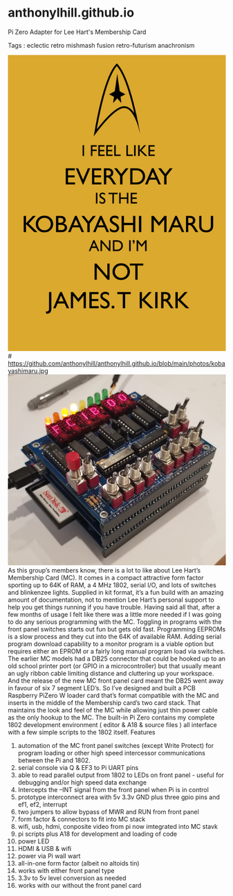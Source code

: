 # anthonylhill.github.io
 Pi Zero Adapter for Lee Hart's Membership Card

Tags : eclectic retro mishmash fusion retro-futurism anachronism

![kobayashi maru](https://github.com/anthonylhill/anthonylhill.github.io/blob/main/photos/kobayashimaru.jpg)
               #  https://github.com/anthonylhill/anthonylhill.github.io/blob/main/photos/kobayashimaru.jpg
![1802/Mini Assembled](https://github.com/dmadole/1802-Mini/blob/master/photos/1802-Mini-Assembled-Three-Cards.jpg)
As this group’s members know, there is a lot to like about Lee Hart’s Membership Card (MC). It comes in a compact attractive form factor sporting up to 64K of RAM,  a 4 MHz 1802, serial I/O,  and  lots of switches and blinkenzee lights.  Supplied in kit format, it’s a fun build with an amazing amount of documentation, not to mention Lee Hart’s personal support to help you get things running if you have trouble.
Having said all that, after a few months of usage I felt like there was a little more needed if I was going to do any serious programming with the MC.  Toggling in programs with the front panel switches starts out fun but gets old fast.  Programming EEPROMs is a slow process and they cut into the 64K of available RAM.  Adding serial program download capability to a monitor program is a viable option but requires either an EPROM or a fairly long manual program load via switches.   The earlier MC models had a DB25 connector that could be hooked up to an old school printer port (or GPIO in a microcontroller) but that usually meant an ugly ribbon cable limiting distance and cluttering up your workspace.  And the release of the new MC front panel card meant the DB25 went away in favour of six 7 segment LED’s.
So I’ve designed and built a PCB Raspberry PiZero W loader card that’s format compatible with the MC and  inserts in the middle of the Membership card’s two card stack.  That maintains the look and feel of the MC while allowing just thin power cable as the only hookup to the MC.  The built-in Pi Zero contains my complete 1802 development environment ( editor & A18 & source files ) all interface with a few simple scripts to the 1802 itself. 
Features

1.	automation of the MC front panel switches (except Write Protect) for program loading or other high speed intercessor communications between the Pi and 1802.
2.	serial console via Q & EF3 to Pi UART pins 
3.	able to read parallel output from 1802 to LEDs on front panel - useful for debugging and/or  high speed data exchange
4.	Intercepts the –INT signal from  the front panel when Pi is in control
5.	prototype interconnect area with 5v 3.3v GND plus three gpio pins and ef1, ef2, interrupt
6.	two jumpers to allow bypass of MWR and RUN from front panel
7.	form factor & connectors to fit into MC stack
8.	wifi, usb, hdmi, conposite video from pi now imtegrated into MC stavk
9.	pi scripts plus A18 for development and loading of code
10.	power LED
11.	HDMI & USB & wifi
12.	power via Pi wall wart
13.	all-in-one form factor (albeit no altoids tin)
14.	works with either front panel type
15.	3.3v to 5v level conversion as needed
16.	works with our without the front panel card
